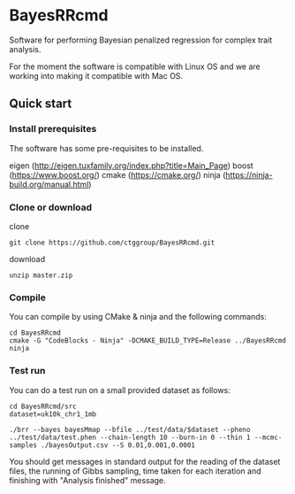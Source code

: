 # BayesRRcmd

Software for performing Bayesian penalized regression for complex trait analysis.

For the moment the software is compatible with Linux OS and we are working into making it compatible with Mac OS.

## Quick start

### Install prerequisites
The software has some pre-requisites to be installed.   

eigen (http://eigen.tuxfamily.org/index.php?title=Main_Page)
boost (https://www.boost.org/)
cmake (https://cmake.org/)
ninja (https://ninja-build.org/manual.html)

### Clone or download

clone
```
git clone https://github.com/ctggroup/BayesRRcmd.git
```

download

```wget https://github.com/ctggroup/BayesRRcmd/archive/master.zip
unzip master.zip
```

### Compile

You can compile by using CMake & ninja and the following commands:

```
cd BayesRRcmd
cmake -G "CodeBlocks - Ninja" -DCMAKE_BUILD_TYPE=Release ../BayesRRcmd
ninja

```

### Test run

You can do a test run on a small provided dataset as follows:

```
cd BayesRRcmd/src
dataset=uk10k_chr1_1mb

./brr --bayes bayesMmap --bfile ../test/data/$dataset --pheno ../test/data/test.phen --chain-length 10 --burn-in 0 --thin 1 --mcmc-samples ./bayesOutput.csv --S 0.01,0.001,0.0001

```

You should get messages in standard output for the reading of the dataset files, the running of Gibbs sampling, time taken for each iteration and finishing with "Analysis finished" message.
